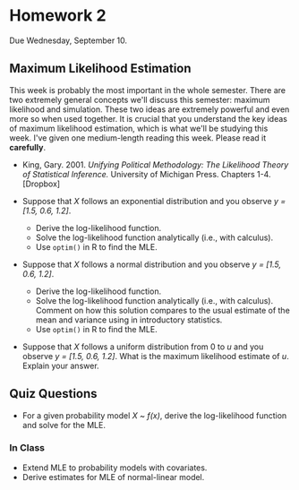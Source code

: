 Homework 2
==========

Due Wednesday, September 10.

## Maximum Likelihood Estimation

This week is probably the most important in the whole semester. There are two extremely general concepts we'll discuss this semester: maximum likelihood and simulation. These two ideas are extremely powerful and even more so when used together. It is crucial that you understand the key ideas of maximum likelihood estimation, which is what we'll be studying this week. I've given one medium-length reading this week. Please read it **carefully**.

* King, Gary. 2001. *Unifying Political Methodology: The Likelihood Theory of Statistical Inference.* University of Michigan Press. Chapters 1-4. [Dropbox]

* Suppose that *X* follows an exponential distribution and you observe *y = [1.5, 0.6, 1.2]*.
	* Derive the log-likelihood function.
	* Solve the log-likelihood function analytically (i.e., with calculus).
	* Use `optim()` in R to find the MLE.
* Suppose that *X* follows a normal distribution and you observe *y = [1.5, 0.6, 1.2]*.
	* Derive the log-likelihood function.
	* Solve the log-likelihood function analytically (i.e., with calculus). Comment on how this solution compares to the usual estimate of the mean and variance using in introductory statistics.
	* Use `optim()` in R to find the MLE.
* Suppose that *X* follows a uniform distribution from 0 to *u* and you observe *y = [1.5, 0.6, 1.2]*. What is the maximum likelihood estimate of *u*. Explain your answer.

## Quiz Questions

* For a given probability model *X ~ f(x)*, derive the log-likelihood function and solve for the MLE.

### In Class

* Extend MLE to probability models with covariates.
* Derive estimates for MLE of normal-linear model. 

